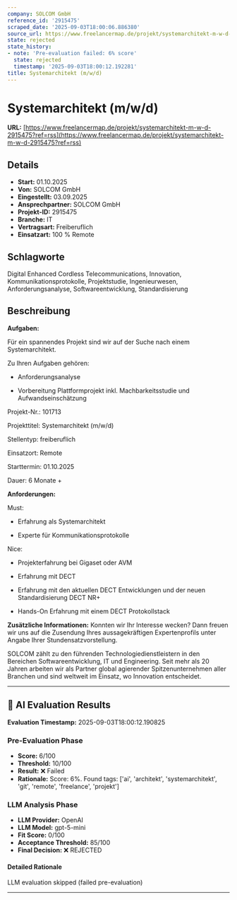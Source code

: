 ```yaml
---
company: SOLCOM GmbH
reference_id: '2915475'
scraped_date: '2025-09-03T18:00:06.886380'
source_url: https://www.freelancermap.de/projekt/systemarchitekt-m-w-d-2915475?ref=rss
state: rejected
state_history:
- note: 'Pre-evaluation failed: 6% score'
  state: rejected
  timestamp: '2025-09-03T18:00:12.192281'
title: Systemarchitekt (m/w/d)
---
```



# Systemarchitekt (m/w/d)
**URL:** [https://www.freelancermap.de/projekt/systemarchitekt-m-w-d-2915475?ref=rss](https://www.freelancermap.de/projekt/systemarchitekt-m-w-d-2915475?ref=rss)
## Details
- **Start:** 01.10.2025
- **Von:** SOLCOM GmbH
- **Eingestellt:** 03.09.2025
- **Ansprechpartner:** SOLCOM GmbH
- **Projekt-ID:** 2915475
- **Branche:** IT
- **Vertragsart:** Freiberuflich
- **Einsatzart:** 100
                                                % Remote

## Schlagworte
Digital Enhanced Cordless Telecommunications, Innovation, Kommunikationsprotokolle, Projektstudie, Ingenieurwesen, Anforderungsanalyse, Softwareentwicklung, Standardisierung

## Beschreibung
**Aufgaben:**

Für ein spannendes Projekt sind wir auf der Suche nach einem Systemarchitekt.

Zu Ihren Aufgaben gehören:

+ Anforderungsanalyse

+ Vorbereitung Plattformprojekt inkl. Machbarkeitsstudie und Aufwandseinschätzung

Projekt-Nr.:
101713

Projekttitel:
Systemarchitekt (m/w/d)

Stellentyp:
freiberuflich

Einsatzort:
Remote

Starttermin:
01.10.2025

Dauer:
6 Monate +

**Anforderungen:**

Must:

+ Erfahrung als Systemarchitekt

+ Experte für Kommunikationsprotokolle

Nice:

+ Projekterfahrung bei Gigaset oder AVM

+ Erfahrung mit DECT

+ Erfahrung mit den aktuellen DECT Entwicklungen und der neuen Standardisierung DECT NR+

+ Hands-On Erfahrung mit einem DECT Protokollstack

**Zusätzliche Informationen:**
Konnten wir Ihr Interesse wecken? Dann freuen wir uns auf die Zusendung Ihres aussagekräftigen Expertenprofils unter Angabe Ihrer Stundensatzvorstellung.

SOLCOM zählt zu den führenden Technologiedienstleistern in den Bereichen Softwareentwicklung, IT und Engineering. Seit mehr als 20 Jahren arbeiten wir als Partner global agierender Spitzenunternehmen aller Branchen und sind weltweit im Einsatz, wo Innovation entscheidet.

---

## 🤖 AI Evaluation Results

**Evaluation Timestamp:** 2025-09-03T18:00:12.190825

### Pre-Evaluation Phase
- **Score:** 6/100
- **Threshold:** 10/100
- **Result:** ❌ Failed
- **Rationale:** Score: 6%. Found tags: ['ai', 'architekt', 'systemarchitekt', 'git', 'remote', 'freelance', 'projekt']

### LLM Analysis Phase
- **LLM Provider:** OpenAI
- **LLM Model:** gpt-5-mini
- **Fit Score:** 0/100
- **Acceptance Threshold:** 85/100
- **Final Decision:** ❌ REJECTED

#### Detailed Rationale
LLM evaluation skipped (failed pre-evaluation)

---
